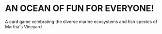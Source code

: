 #  AN OCEAN OF FUN FOR EVERYONE!
A card game celebrating the diverse marine ecosystems and fish species of Martha's Vineyard